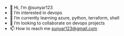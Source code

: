 - 👋 Hi, I’m @sunyar123
- 👀 I’m interested in devops
- 🌱 I’m currently learning azure, python, terraform, shell
- 💞️ I’m looking to collaborate on devops projects
- 📫 How to reach me sunyar123@gmail.com

<!---
sunyar123/sunyar123 is a ✨ special ✨ repository because its `README.md` (this file) appears on your GitHub profile.
You can click the Preview link to take a look at your changes.
--->
